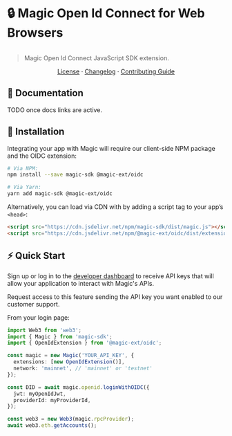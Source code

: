 # 🔒 Magic Open Id Connect for Web Browsers

[![<MagicLabs>](https://circleci.com/gh/magiclabs/magic-js.svg?style=shield)](https://circleci.com/gh/magiclabs/magic-js)

> Magic Open Id Connect JavaScript SDK extension.

<p align="center">
  <a href="https://github.com/magiclabs/magic-js/blob/master/packages/@magic-ext/oidc/LICENSE">License</a> ·
  <a href="https://github.com/magiclabs/magic-js/blob/master/packages/@magic-ext/oidc/CHANGELOG.md">Changelog</a> ·
  <a href="https://github.com/magiclabs/magic-js/blob/master/CONTRIBUTING.md">Contributing Guide</a>
</p>

## 📖 Documentation

TODO once docs links are active.

## 🔗 Installation

Integrating your app with Magic will require our client-side NPM package and the OIDC extension:

```bash
# Via NPM:
npm install --save magic-sdk @magic-ext/oidc

# Via Yarn:
yarn add magic-sdk @magic-ext/oidc
```

Alternatively, you can load via CDN with by adding a script tag to your app’s `<head>`:

```html
<script src="https://cdn.jsdelivr.net/npm/magic-sdk/dist/magic.js"></script>
<script src="https://cdn.jsdelivr.net/npm/@magic-ext/oidc/dist/extension.js"></script>
```

## ⚡️ Quick Start

Sign up or log in to the [developer dashboard](https://dashboard.magic.link) to receive API keys that will allow your application to interact with Magic's APIs.

Request access to this feature sending the API key you want enabled to our customer support.

From your login page:

```ts
import Web3 from 'web3';
import { Magic } from 'magic-sdk';
import { OpenIdExtension } from '@magic-ext/oidc';

const magic = new Magic('YOUR_API_KEY', {
  extensions: [new OpenIdExtension()],
  network: 'mainnet', // 'mainnet' or 'testnet'
});

const DID = await magic.openid.loginWithOIDC({
  jwt: myOpenIdJwt,
  providerId: myProviderId,
});

const web3 = new Web3(magic.rpcProvider);
await web3.eth.getAccounts();
```
